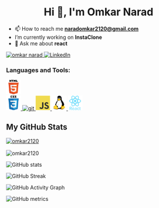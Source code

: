 <h1 align="center">Hi 👋, I'm Omkar Narad</h1>
                                                                     
                                                                      

                                              

                                                           
- 📫 How to reach me **naradomkar2120@gmail.com**
- I’m currently working on **InstaClone**
- 💬 Ask me about **react**
 
 <a href="https://www.instagram.com/__omkar_narad__/"><img src="https://img.shields.io/badge/__omkar_narad__-E4405F?style=for-the-badge&logo=instagram&logoColor=black" alt="omkar narad" />
  <a href="https://www.linkedin.com/in/omkar-narad-469560215/"><img src="https://img.shields.io/badge/Omkar%20Narad-000080?style=for-the-badge&logo=linkedin&logoColor=black%20for%20linkedin" alt="LinkedIn"/></a>
 
  
 
 <h3 align="left">Languages and Tools:</h3>
                               
 <p align="left"> 
  
  <a href="https://www.w3.org/html/" target="_blank"> <img src="https://raw.githubusercontent.com/devicons/devicon/master/icons/html5/html5-original-wordmark.svg" alt="html5" width="40" height="40"/> </a>                  
 <a href="https://www.w3schools.com/css/" target="_blank"> <img src="https://raw.githubusercontent.com/devicons/devicon/master/icons/css3/css3-original-wordmark.svg" alt="css3" width="40" height="40"/> </a> 
  <a href="https://git-scm.com/" target="_blank"> <img src="https://www.vectorlogo.zone/logos/git-scm/git-scm-icon.svg" alt="git" width="40" height="40"/> </a> 
  <a href="https://developer.mozilla.org/en-US/docs/Web/JavaScript" target="_blank"> 
   <img src="https://raw.githubusercontent.com/devicons/devicon/master/icons/javascript/javascript-original.svg" alt="javascript" width="40" height="40"/> </a> 
   <a href="https://www.linux.org/" target="_blank"> <img src="https://raw.githubusercontent.com/devicons/devicon/master/icons/linux/linux-original.svg" alt="linux" width="40" height="40"/> </a>
   <a href="https://reactjs.org/" target="_blank"> <img src="https://raw.githubusercontent.com/devicons/devicon/master/icons/react/react-original-wordmark.svg" alt="react" width="40" height="40"/> </a>


<h2> My GitHub Stats </h2>

<p align="left"> <a href="https://github.com/omkar2120"><img src="https://github-profile-trophy.vercel.app/?username=omkar2120&theme=onedark" alt="omkar2120" /></a> </p>

<p><img align="center" src="https://github-readme-stats.vercel.app/api/top-langs?username=omkar2120&show_icons=true&locale=en&layout=compact&&theme=highcontrast" alt="omkar2120" /></p>


          
   
   
    
![GitHub stats](https://github-readme-stats.vercel.app/api?username=omkar2120&show_icons=true&count_private=true&&theme=highcontrast)  

![GitHub Streak](https://github-readme-streak-stats.herokuapp.com/?user=omkar2120&theme=highcontrast) 

![GitHub Activity Graph](https://activity-graph.herokuapp.com/graph?username=omkar2120&bg_color=000000&color=4fff67&line=4fff67&point=ffffff&area=true&hide_border=true)  

![GitHub metrics](https://metrics.lecoq.io/omkar2120)  
<!-- <h2> Some Programming Humor for you <img align ='center' src='https://media2.giphy.com/media/UQDSBzfyiBKvgFcSTw/giphy.gif?cid=ecf05e47p3cd513axbek3f56ti3jzizq8hincw20jauyyfyw&rid=giphy.gif' width = '75px'></h2>

![Jokes Card](https://readme-jokes.vercel.app/api?theme=dark)
 -->
